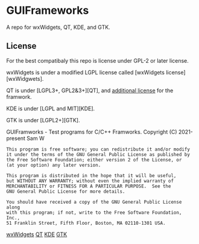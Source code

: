 # GUIFrameworks
 A repo for wxWidgets, QT, KDE, and GTK.

## License

For the best compatibaly this repo is license under
GPL-2 or later license.

wxWidgets is under a modified LGPL license called
[wxWidgets license][wxWidgwets].

QT is under [LGPL3+, GPL2&3+][QT], and [additional
license](https://doc.qt.io/qt-5/licenses-used-in-qt.html)
for the framwork.

KDE is under [LGPL and MIT][KDE].

GTK is under [LGPL2+][GTK].

GUIFramworks - Test programs for C/C++ Framworks.
    Copyright (C) 2021-present  Sam W

    This program is free software; you can redistribute it and/or modify
    it under the terms of the GNU General Public License as published by
    the Free Software Foundation; either version 2 of the License, or
    (at your option) any later version.

    This program is distributed in the hope that it will be useful,
    but WITHOUT ANY WARRANTY; without even the implied warranty of
    MERCHANTABILITY or FITNESS FOR A PARTICULAR PURPOSE.  See the
    GNU General Public License for more details.

    You should have received a copy of the GNU General Public License along
    with this program; if not, write to the Free Software Foundation, Inc.,
    51 Franklin Street, Fifth Floor, Boston, MA 02110-1301 USA.

[wxWidgets](https://www.wxwidgets.org/about/licence/)
[QT](https://doc.qt.io/qt-5/licensing.html)
[KDE](https://develop.kde.org/products/frameworks/)
[GTK](https://gitlab.gnome.org/GNOME/gtk/-/blob/master/COPYING)
